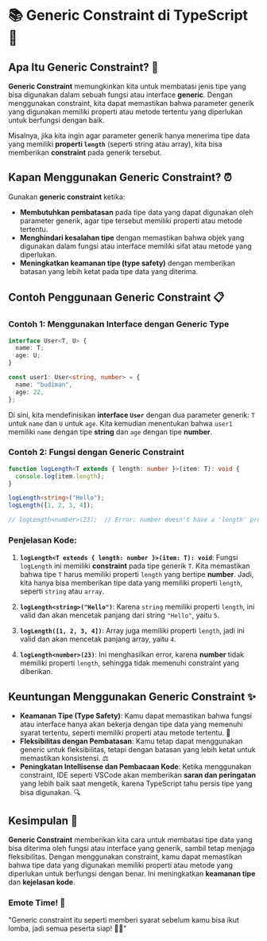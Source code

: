 # 📚 **Generic Constraint di TypeScript** 🎉

## **Apa Itu Generic Constraint?** 🤔

**Generic Constraint** memungkinkan kita untuk membatasi jenis tipe yang bisa digunakan dalam sebuah fungsi atau interface **generic**. Dengan menggunakan constraint, kita dapat memastikan bahwa parameter generik yang digunakan memiliki properti atau metode tertentu yang diperlukan untuk berfungsi dengan baik.

Misalnya, jika kita ingin agar parameter generik hanya menerima tipe data yang memiliki **properti `length`** (seperti string atau array), kita bisa memberikan **constraint** pada generik tersebut.

## **Kapan Menggunakan Generic Constraint?** ⏰

Gunakan **generic constraint** ketika:

- **Membutuhkan pembatasan** pada tipe data yang dapat digunakan oleh parameter generik, agar tipe tersebut memiliki properti atau metode tertentu.
- **Menghindari kesalahan tipe** dengan memastikan bahwa objek yang digunakan dalam fungsi atau interface memiliki sifat atau metode yang diperlukan.
- **Meningkatkan keamanan tipe (type safety)** dengan memberikan batasan yang lebih ketat pada tipe data yang diterima.

## **Contoh Penggunaan Generic Constraint** 📋

### **Contoh 1: Menggunakan Interface dengan Generic Type**

```typescript
interface User<T, U> {
  name: T;
  age: U;
}

const user1: User<string, number> = {
  name: "budiman",
  age: 22,
};
```

Di sini, kita mendefinisikan **interface `User`** dengan dua parameter generik: `T` untuk `name` dan `U` untuk `age`. Kita kemudian menentukan bahwa `user1` memiliki `name` dengan tipe **string** dan `age` dengan tipe **number**.

### **Contoh 2: Fungsi dengan Generic Constraint**

```typescript
function logLength<T extends { length: number }>(item: T): void {
  console.log(item.length);
}

logLength<string>("Hello");
logLength([1, 2, 3, 4]);

// logLength<number>(23);  // Error: number doesn't have a 'length' property
```

### **Penjelasan Kode:**

1. **`logLength<T extends { length: number }>(item: T): void`**: Fungsi `logLength` ini memiliki **constraint** pada tipe generik `T`. Kita memastikan bahwa tipe `T` harus memiliki properti `length` yang bertipe **number**. Jadi, kita hanya bisa memberikan tipe data yang memiliki properti `length`, seperti `string` atau `array`.
2. **`logLength<string>("Hello")`**: Karena `string` memiliki properti `length`, ini valid dan akan mencetak panjang dari string `"Hello"`, yaitu `5`.

3. **`logLength([1, 2, 3, 4])`**: Array juga memiliki properti `length`, jadi ini valid dan akan mencetak panjang array, yaitu `4`.

4. **`logLength<number>(23)`**: Ini menghasilkan error, karena **number** tidak memiliki properti `length`, sehingga tidak memenuhi constraint yang diberikan.

## **Keuntungan Menggunakan Generic Constraint** ✨

- **Keamanan Tipe (Type Safety)**: Kamu dapat memastikan bahwa fungsi atau interface hanya akan bekerja dengan tipe data yang memenuhi syarat tertentu, seperti memiliki properti atau metode tertentu. 🚧
- **Fleksibilitas dengan Pembatasan**: Kamu tetap dapat menggunakan generic untuk fleksibilitas, tetapi dengan batasan yang lebih ketat untuk memastikan konsistensi. ⚖️
- **Peningkatan Intellisense dan Pembacaan Kode**: Ketika menggunakan constraint, IDE seperti VSCode akan memberikan **saran dan peringatan** yang lebih baik saat mengetik, karena TypeScript tahu persis tipe yang bisa digunakan. 🔍

## **Kesimpulan** 🏁

**Generic Constraint** memberikan kita cara untuk membatasi tipe data yang bisa diterima oleh fungsi atau interface yang generik, sambil tetap menjaga fleksibilitas. Dengan menggunakan constraint, kamu dapat memastikan bahwa tipe data yang digunakan memiliki properti atau metode yang diperlukan untuk berfungsi dengan benar. Ini meningkatkan **keamanan tipe** dan **kejelasan kode**.

### **Emote Time!** 🌟

"Generic constraint itu seperti memberi syarat sebelum kamu bisa ikut lomba, jadi semua peserta siap! 🏁😎"
